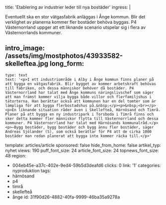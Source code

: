 title: 'Etablering av industrier leder till nya bostäder'
ingress: |
  <p>Eventuellt ska en stor vätgasfabrik anläggas i Ånge kommun. Blir det verklighet av planerna kommer fler bostäder behöva byggas. P4 Västernorrland uppger att ett liknande scenario utspelar sig i flera av Västernorrlands kommuner.
  </p>
  
intro_image: /assets/img/mostphotos/43933582-skelleftea.jpg
long_form:
  -
    type: text
    text: '<p>I ett industriområde i Alby i Ånge kommun finns planer på att bygga en vätgasfabrik. Blir bygget av kommer arbetskraft behövas till fabriken, och dessa människor behöver då bostäder. P4 Västernorrland har talat med Ånge kommuns näringslivschef som säger att man främst kommer vilja bygga både villor och flerfamiljshus i tätorterna. Han berättar också att kommunen har en del tomter som är lämpliga för att bygga flerbostadshus på.&nbsp;</p><p>&nbsp;<br></p><p>En liknande situation råder även i Skellefteå, Härnösand och Timrå. Planer på att bygga en ny industripark i Torsboda i Timrå finns och sker detta kommer fler människor flytta till Västernorrland och dessa kommuner. P4 Västernorrland har talat med Härnösands kommunalråd.</p><p>–Bygg bostäder, bygg bostäder och bygg ännu fler bostäder, säger Andreas Sjölander (S), som också berättar för P4 att de cirka 1000 bostäder man redan planerat att bygga inte kommer räcka till.</p>'
template: articles/article
sponsored: false
hide_from_home: false
artikel_typ: nyhet
views: 190
puff_font_size: 24
article_font_size: 24
topnews_font_size: 48
region:
  - 004eb45e-a37c-402e-9ed4-59b5d3deafd6
clicks: 0
link: '1'
categories: nyproduktion
tags:
  - härnösand
  - p4
  - timrå
  - skellefteå
  - ånge
id: 31f90d26-4882-40fa-9999-46ba35a9278a
